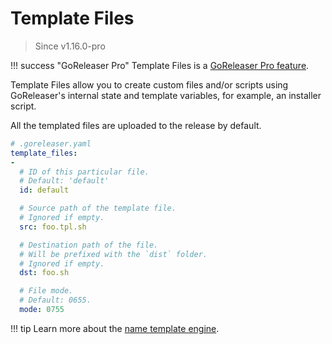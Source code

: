 # Template Files

> Since v1.16.0-pro

!!! success "GoReleaser Pro"
    Template Files is a [GoReleaser Pro feature](/pro/).


Template Files allow you to create custom files and/or scripts using
GoReleaser's internal state and template variables, for example, an installer
script.

All the templated files are uploaded to the release by default.

```yaml
# .goreleaser.yaml
template_files:
-
  # ID of this particular file.
  # Default: 'default'
  id: default

  # Source path of the template file.
  # Ignored if empty.
  src: foo.tpl.sh

  # Destination path of the file.
  # Will be prefixed with the `dist` folder.
  # Ignored if empty.
  dst: foo.sh

  # File mode.
  # Default: 0655.
  mode: 0755
```

!!! tip
    Learn more about the [name template engine](/customization/templates/).
